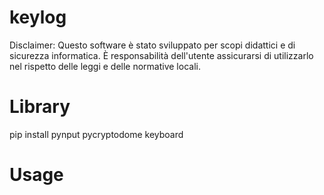 # keylog


Disclaimer: 
Questo software è stato sviluppato per scopi didattici e di sicurezza informatica. È responsabilità dell'utente assicurarsi di utilizzarlo nel rispetto delle leggi e delle normative locali.

# Library
pip install pynput pycryptodome keyboard

# Usage

